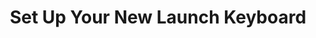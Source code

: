 ---
layout: article
title: Set Up Your New Launch Keyboard
description: Calibrate and use your new AR Sandbox
keywords:
 - Ubuntu
 - Pop!_OS
 - Launch
 - Keyboard
image: http://support.system76.com/images/system76.png
hidden: false
section: software-applications

---